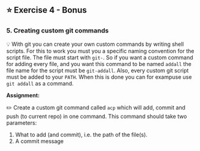 
## :star: Exercise 4 - Bonus

### 5. Creating custom git commands
:bulb: With git you can create your own custom commands by writing shell scripts. For this to work you must you a specific naming convention for the script file. The file must start with `git-`. So if you want a custom command for adding every file, and you want this command to be named `addall` the file name for the script must be `git-addall`. Also, every custom git script must be added to your `PATH`. When this is done you can for exampuse use `git addall` as a command.

**Assignment:**

:pencil2: Create a custom git command called `acp` which will add, commit and push (to current repo) in one command. This command should take two parameters:

1. What to add (and commit), i.e. the path of the file(s).
2. A commit message
